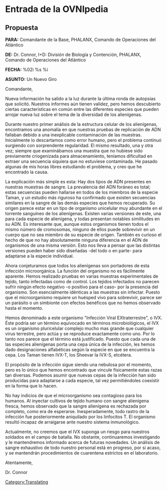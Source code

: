 # Entrada de la OVNIpedia

## Propuesta

**PARA:** Comandante de la Base, PHALANX, Comando de Operaciones del
Atlántico

**DE:** Dr. Connor, I+D: División de Biología y Contención, PHALANX,
Comando de Operaciones del Atlántico

**FECHA:** %02i %s %i

**ASUNTO:** Un Nuevo Giro

Comandante,

Nueva información ha salido a la luz durante la última ronda de
autopsias que solicitó. Nuestros informes aún tienen validez, pero hemos
descubierto ciertas características en común entre las diferentes
especies que pueden arrojar nueva luz sobre el tema de la diversidad de
los alienígenas.

Durante nuestro primer análisis de la estructura celular de los
alienígenas, encontramos una anomalía en que nuestras pruebas de
replicación de ADN fallaban debido a una inexplicable contaminación de
las muestras. Inicialmente lo descartamos como error humano, pero el
problema continuó surgiendo con sorprendente regularidad. El mismo
resultado, una y otra vez; siempre que examinábamos una muestra que no
hubiese sido previamente criogenizada para almacenamiento, teníamos
dificultad en extraer una secuencia siquiera que no estuviese
contaminada. He pasado algunas de mis horas libres estudiando el
problema, y creo que he encontrado la causa.

La explicación más simple es esta: Hay dos tipos de ADN presentes en
nuestras muestras de sangre. La prevalencia del ADN foráneo es total;
estas secuencias pueden hallarse en todos de los miembros de la especie
Taman, y un estudio más riguroso ha confirmado que existen secuencias
similares en la sangre de las demás especies que hemos recuperado. Su
origen parece estar en un tipo de organismo unicelular muy abundante en
el torrente sanguíneo de los alienígenas. Existen varias versiones de
este, una para cada especie de alienígena, y todas presentan notables
similitudes en su ADN. Es interesante que, aunque estos organismos
tienen todos el mismo número de cromosomas, ninguno de ellos puede
sobrevivir en un cuerpo que no sea miembro de su especie de origen.
También es curioso el hecho de que no hay absolutamente ninguna
diferencia en el ADN de organismos de una misma versión. Esto nos lleva
a pensar que las distintas versiones pueden haber sido diseñadas -del
todo o en parte- para adaptarse a la especie individual.

Ahora conjeturamos que todos los alienígenas son portadores de esta
infección microorgánica. La función del organismo no es fácilmente
aparente. Hemos realizado pruebas en varias muestras experimentales de
tejido, tanto infectadas como de control. Los tejidos infectados no
parecen sufrir ningún efecto negativo -o positivo para el caso- por la
presencia del organismo. Son esencialmente idénticas a las muestras sin
infectar. Puesto que el microorganismo requiere un huésped vivo para
sobrevivir, parece ser un parásito o un simbionte con efectos benéficos
que no hemos observado hasta el momento.

Hemos denominado a este organismo "Infección Viral EXtraterrestre", o
IVX. Éste podría ser un término equivocado en términos microbiológicos,
el IVX es un organismo pluricelular complejo mucho mas grande que
cualquier virus terrestre, pero actúa y se reproduce exactamente como
uno. Por lo tanto nos parece que el término está justificado. Puesto que
cada una de las especies alienígenas porta una cepa única de la
infección, les hemos dado designaciones alfabéticas según la especie en
que se encuentra la cepa. Los Taman tienen IVX-T, los Sheevar la IVX-S,
etcétera.

El propósito de la infección sigue siendo una nebulosa por el momento,
pero es lo único que hemos encontrado que vincule físicamente estas
razas tan diversas. Podemos asumir que nuevas cepas de la infección han
sido producidas para adaptarse a cada especie, tal vez permitiéndoles
coexistir en la forma que lo hacen.

No hay indicios de que el microorganismo sea contagioso para los
humanos. Al inyectar cultivos de tejido humano con sangre alienígena
fresca, hemos observado que la sangre alienígena es rechazada por
completo, como era de esperarse. Inesperadamente, todo rastro de la
infección fue posteriormente aniquilado por los linfocitos T. El
organismo resultó incapaz de arraigarse ante nuestro sistema
inmunológico.

Actualmente, no creemos que el IVX suponga un riesgo para nuestros
soldados en el campo de batalla. No obstante, continuaremos investigando
y le mantendremos informado acerca de futuras novedades. Un análisis de
sangre exhaustivo de todo nuestro personal está en progreso, por si
acaso, y se mantendrán procedimientos de cuarentena estrictos en el
laboratorio.

Atentamente,

Dr. Connor

[Category:Translating](Category:Translating "wikilink")